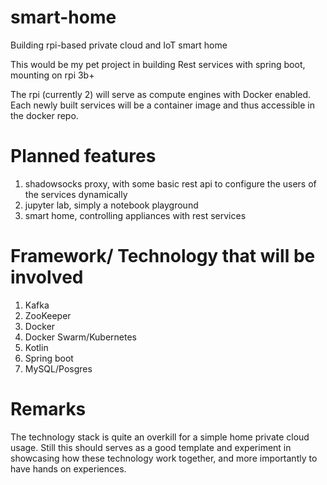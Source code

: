 # smart-home
Building rpi-based private cloud and IoT smart home

This would be my pet project in building Rest services with spring boot, mounting on rpi 3b+

The rpi (currently 2) will serve as compute engines with Docker enabled. Each newly built services will be a container image and thus accessible in the docker repo.

# Planned features
1. shadowsocks proxy, with some basic rest api to configure the users of the services dynamically
2. jupyter lab, simply a notebook playground
3. smart home, controlling appliances with rest services

# Framework/ Technology that will be involved
1. Kafka
2. ZooKeeper
3. Docker
4. Docker Swarm/Kubernetes
5. Kotlin
6. Spring boot
7. MySQL/Posgres

# Remarks
The technology stack is quite an overkill for a simple home private cloud usage. Still this should serves as a good template and experiment in showcasing how these technology work together, and more importantly to have hands on experiences.